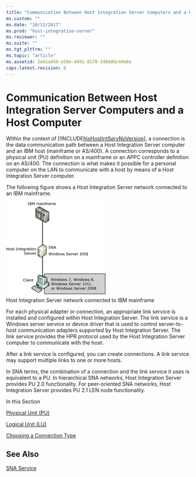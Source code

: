 ```yaml
---
title: "Communication Between Host Integration Server Computers and a Host Computer2 | Microsoft Docs"
ms.custom: ""
ms.date: "10/13/2017"
ms.prod: "host-integration-server"
ms.reviewer: ""
ms.suite: ""
ms.tgt_pltfrm: ""
ms.topic: "article"
ms.assetid: 2e61ad50-e58e-4491-8178-348dddc4de8a
caps.latest.revision: 6
---
```

# Communication Between Host Integration Server Computers and a Host Computer
Within the context of [!INCLUDE[hisHostIntServNoVersion](../core/includes/hishostintservnoversion-md.md)], a connection is the data communication path between a Host Integration Server computer and an IBM host (mainframe or AS/400). A connection corresponds to a physical unit (PU) definition on a mainframe or an APPC controller definition on an AS/400. The connection is what makes it possible for a personal computer on the LAN to communicate with a host by means of a Host Integration Server computer. 
  
 The following figure shows a Host Integration Server network connected to an IBM mainframe.  
  
 ![](../core/media/snas01.gif "snas01")  
Host Integration Server network connected to IBM mainframe  
  
 For each physical adapter or connection, an appropriate link service is installed and configured within Host Integration Server. The link service is a Windows server service or device driver that is used to control server-to-host communication adapters supported by Host Integration Server. The link service provides the HPR protocol used by the Host Integration Server computer to communicate with the host.  
  
 After a link service is configured, you can create connections. A link service may support multiple links to one or more hosts.  
  
 In SNA terms, the combination of a connection and the link service it uses is equivalent to a PU. In hierarchical SNA networks, Host Integration Server provides PU 2.0 functionality. For peer-oriented SNA networks, Host Integration Server provides PU 2.1 LEN node functionality.  
  
 In this Section  
  
 [Physical Unit (PU)](../core/physical-unit-pu.md)  
  
 [Logical Unit (LU)](../core/logical-unit-lu.md)  
  
 [Choosing a Connection Type](../core/choosing-a-connection-type.md)  
  
## See Also  
 [SNA Service](../core/sna-service.md)